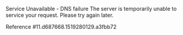Service Unavailable - DNS failure The server is temporarily unable to service your request. Please try again later.

Reference #11.d687668.1519280129.a3fbb72